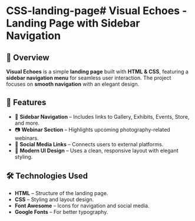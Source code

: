 # CSS-landing-page# Visual Echoes - Landing Page with Sidebar Navigation  

## 📌 Overview  
**Visual Echoes** is a simple **landing page** built with **HTML & CSS**, featuring a **sidebar navigation menu** for seamless user interaction. The project focuses on **smooth navigation** with an elegant design.  

## 🎨 Features  
- 📌 **Sidebar Navigation** – Includes links to Gallery, Exhibits, Events, Store, and more.  
- 📷 **Webinar Section** – Highlights upcoming photography-related webinars.  
- 🔗 **Social Media Links** – Connects users to external platforms.  
- 🎨 **Modern UI Design** – Uses a clean, responsive layout with elegant styling.  

## 🛠️ Technologies Used  
- **HTML** – Structure of the landing page.  
- **CSS** – Styling and layout design.  
- **Font Awesome** – Icons for navigation and social media.  
- **Google Fonts** – For better typography.  


